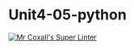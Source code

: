 # Unit4-05-python
[![Mr Coxall's Super Linter](https://github.com/ICS3U-Programming-DanielM/Unit4-05-python/workflows/Mr%20Coxall's%20Super%20Linter/badge.svg)](https://github.com/ICS3U-Programming-DanielM/Unit4-05-python/actions/)
